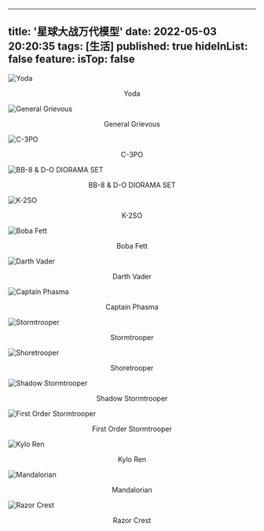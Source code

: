 <!--
 * @Author: lxulxu
 * @Date: 2024-03-19 19:14:39
 * @LastEditors: lxulxu
 * @LastEditTime: 2024-04-19 16:33:28
 * @Description: 
 * 
 * Copyright (c) 2024 by lxulxu, All Rights Reserved. 
-->
---
title: '星球大战万代模型'
date: 2022-05-03 20:20:35
tags: [生活]
published: true
hideInList: false
feature: 
isTop: false
---
![Yoda](../assets/images/Y2022Q2/Polish_20220412_172112817.jpg)
<center>Yoda</center>

![General Grievous](../assets/images/Y2022Q2/Polish_20220412_172235454.jpg)
<center>General Grievous</center>

![C-3PO](../assets/images/Y2022Q2/Polish_20220412_172314501.jpg)
<center>C-3PO</center>

![BB-8 & D-O DIORAMA SET](../assets/images/Y2022Q2/Polish_20220412_172403614.jpg)
<center>BB-8 & D-O DIORAMA SET</center>

![K-2SO](../assets/images/Y2022Q2/Polish_20220412_172456158.png)
<center>K-2SO</center>

![Boba Fett](../assets/images/Y2022Q2/Polish_20220412_172524149.jpg)
<center>Boba Fett</center>

![Darth Vader](../assets/images/Y2022Q2/Polish_20220412_172555163.jpg)
<center>Darth Vader</center>

![Captain Phasma](../assets/images/Y2022Q2/Polish_20220412_172700134.png)
<center>Captain Phasma</center>

![Stormtrooper](../assets/images/Y2022Q2/Polish_20220412_172732118.jpg)
<center>Stormtrooper</center>

![Shoretrooper](../assets/images/Y2022Q2/Polish_20220412_172755106.jpg)
<center>Shoretrooper</center>

![Shadow Stormtrooper](../assets/images/Y2022Q2/Polish_20220412_172833897.png)
<center>Shadow Stormtrooper</center>

![First Order Stormtrooper](../assets/images/Y2022Q2/Polish_20220412_172906834.jpg)
<center>First Order Stormtrooper</center>

![Kylo Ren](../assets/images/Y2022Q2/Polish_20220412_173032440.jpg)
<center>Kylo Ren</center>

![Mandalorian](../assets/images/Y2022Q2/Polish_20220412_173125002.jpg)
<center>Mandalorian</center>

![Razor Crest](../assets/images/Y2022Q2/Polish_20220503_195302785.jpg)
<center>Razor Crest</center>